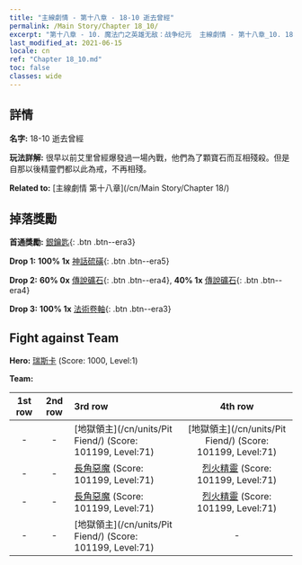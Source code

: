 ```yaml
---
title: "主線劇情 - 第十八章 - 18-10 逝去曾經"
permalink: /Main Story/Chapter 18_10/
excerpt: "第十八章 - 10. 魔法门之英雄无敌：战争纪元  主線劇情 - 第十八章_10. 18-10 逝去曾經"
last_modified_at: 2021-06-15
locale: cn
ref: "Chapter 18_10.md"
toc: false
classes: wide
---
```


## 詳情

 **名字:** 18-10 逝去曾經

 **玩法詳解:** 很早以前艾里曾經爆發過一場內戰，他們為了顆寶石而互相殘殺。但是自那以後精靈們都以此為戒，不再相殘。

 **Related to:** [主線劇情 第十八章](/cn/Main Story/Chapter 18/)

## 掉落獎勵

 **首通獎勵:** [銀鑰匙](/cn/Items/con_693/){: .btn .btn--era3}

 **Drop 1:** **100% 1x** [神話硫磺](/cn/Items/mat_64/){: .btn .btn--era5}

 **Drop 2:** **60% 0x** [傳說礦石](/cn/Items/mat_54/){: .btn .btn--era4}, **40% 1x** [傳說礦石](/cn/Items/mat_54/){: .btn .btn--era4}

 **Drop 3:** **100% 1x** [法術卷軸](/cn/Items/con_694/){: .btn .btn--era3}


## Fight against Team
 **Hero:** [瑞斯卡](/cn/heroes/Rashka/) (Score: 1000, Level:1)

 **Team:**


  | 1st row | 2nd row | 3rd row | 4th row |
  |:----:|:----:|:----|:----:|
  | - | - | [地獄領主](/cn/units/Pit Fiend/) (Score: 101199, Level:71)  | [地獄領主](/cn/units/Pit Fiend/) (Score: 101199, Level:71)  |
  | - | - | [長角惡魔](/cn/units/Demon/) (Score: 101199, Level:71)  | [烈火精靈](/cn/units/Efreeti/) (Score: 101199, Level:71)  |
  | - | - | [長角惡魔](/cn/units/Demon/) (Score: 101199, Level:71)  | [烈火精靈](/cn/units/Efreeti/) (Score: 101199, Level:71)  |
  | - | - | [地獄領主](/cn/units/Pit Fiend/) (Score: 101199, Level:71)  | - |



